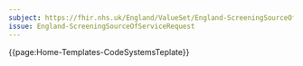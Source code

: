 ```yaml
---
subject: https://fhir.nhs.uk/England/ValueSet/England-ScreeningSourceOfServiceRequest
issue: England-ScreeningSourceOfServiceRequest
---
```


{{page:Home-Templates-CodeSystemsTeplate}}